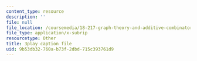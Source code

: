 ```yaml
---
content_type: resource
description: ''
file: null
file_location: /coursemedia/18-217-graph-theory-and-additive-combinatorics-fall-2019/9b53db32760ab73f2dbd715c393761d9_oiKLWa_0dhs.srt
file_type: application/x-subrip
resourcetype: Other
title: 3play caption file
uid: 9b53db32-760a-b73f-2dbd-715c393761d9
---
```

